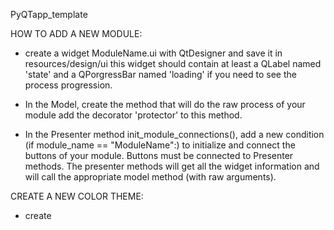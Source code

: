 PyQTapp_template


HOW TO ADD A NEW MODULE:

- create a widget ModuleName.ui with QtDesigner and save it in resources/design/ui
    this widget should contain at least a QLabel named 'state' and a QPorgressBar named 'loading'
    if you need to see the process progression.

- In the Model, create the method that will do the raw process of your module
    add the decorator 'protector' to this method.

- In the Presenter method init_module_connections(), add a new condition (if module_name == "ModuleName":)
    to initialize and connect the buttons of your module.
    Buttons must be connected to Presenter methods.
    The presenter methods will get all the widget information and will call the appropriate
    model method (with raw arguments).


CREATE A NEW COLOR THEME:
- create
